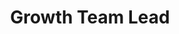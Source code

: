 ---
layout: member
weight: 50
name: Noor Adil
title: Growth Team Lead
img: /assets/images/members/Noor.jpg
email: Noorm98@hotmail.com
status: alumni
year: 2020
alumni_position: A Random Location (Touring the world)
biography: Noor is a student in Chemical and Biological Engineering who was in Co-op until January 2019. She was a co-lead of the Green Joule team in Envision. She worked along her team members to create optimal and cost-effective growth conditions for Algae to obtain higher lipid and sugar content in hopes of improving biofuel’s feasibility. Noor has always been interested in the field of clean energy and worked on several projects that promote environmentally-sound solutions. Her combined passion for renewable energy and biology inspire her to remain dedicated to the team and contribute to the research and experiments conducted, believing one day it will make a difference.
linkedin: https://www.linkedin.com/in/noor-adil-9068a4152/
---